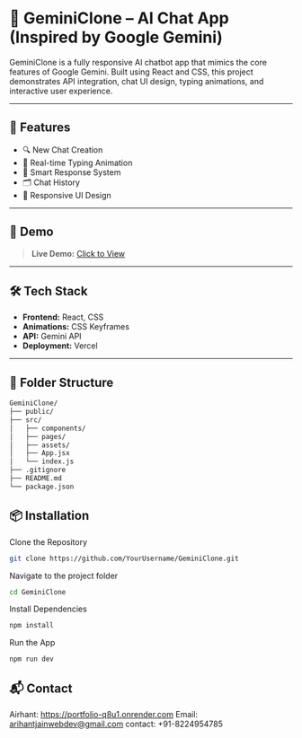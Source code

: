 # 🧠 GeminiClone – AI Chat App (Inspired by Google Gemini)

GeminiClone is a fully responsive AI chatbot app that mimics the core features of Google Gemini. Built using React and CSS, this project demonstrates API integration, chat UI design, typing animations, and interactive user experience.

---

## 🚀 Features

- 🔍 New Chat Creation
- 💬 Real-time Typing Animation
- 🧠 Smart Response System
- 🗂️ Chat History
- 🎨 Responsive UI Design

---

## 📸 Demo

> **Live Demo:** [Click to View](https://gemini-clone-iota-one.vercel.app/)

---

## 🛠️ Tech Stack

- **Frontend:** React, CSS
- **Animations:** CSS Keyframes
- **API:** Gemini API
- **Deployment:** Vercel

---

## 🧩 Folder Structure

```bash
GeminiClone/
├── public/
├── src/
│   ├── components/
│   ├── pages/
│   ├── assets/
│   ├── App.jsx
│   └── index.js
├── .gitignore
├── README.md
└── package.json
```

## 📦 Installation

Clone the Repository

```bash
git clone https://github.com/YourUsername/GeminiClone.git
```
Navigate to the project folder

```bash
cd GeminiClone
```
Install Dependencies

```bash
npm install
```
Run the App

```bash 
npm run dev
```

## 📬 Contact

Airhant: https://portfolio-q8u1.onrender.com
Email: arihantjainwebdev@gmail.com
contact: +91-8224954785
